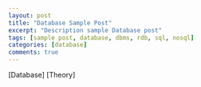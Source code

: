 ```yaml
---
layout: post
title: "Database Sample Post"
excerpt: "Description sample Database post"
tags: [sample post, database, dbms, rdb, sql, nosql]
categories: [database]
comments: true
---
```


[Database]
[Theory]
